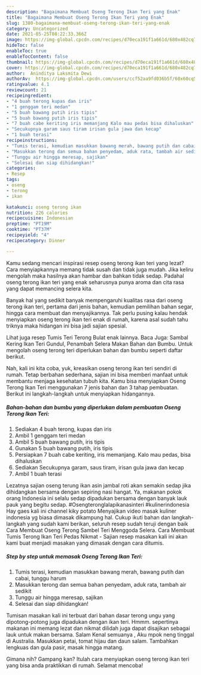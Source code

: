 ```yaml
---
description: "Bagaimana Membuat Oseng Terong Ikan Teri yang Enak"
title: "Bagaimana Membuat Oseng Terong Ikan Teri yang Enak"
slug: 1380-bagaimana-membuat-oseng-terong-ikan-teri-yang-enak
category: Uncategorized
date: 2021-05-25T08:22:33.366Z
image: https://img-global.cpcdn.com/recipes/d70eca191f1a661d/680x482cq70/oseng-terong-ikan-teri-foto-resep-utama.jpg
hideToc: false
enableToc: true
enableTocContent: false
thumbnail: https://img-global.cpcdn.com/recipes/d70eca191f1a661d/680x482cq70/oseng-terong-ikan-teri-foto-resep-utama.jpg
cover: https://img-global.cpcdn.com/recipes/d70eca191f1a661d/680x482cq70/oseng-terong-ikan-teri-foto-resep-utama.jpg
author:  Aninditya Laksmita Dewi
authorAv:  https://img-global.cpcdn.com/users/ccf52aa9fd036b5f/60x60cq50/avatar.jpg
ratingvalue: 4.1
reviewcount: 21
recipeingredient:
- "4 buah terong kupas dan iris"
- "1 genggam teri medan"
- "5 buah bawang putih iris tipis"
- "5 buah bawang putih iris tipis"
- "7 buah cabe keriting iris memanjang Kalo mau pedas bisa dihaluskan"
- "Secukupnya garam saus tiram irisan gula jawa dan kecap"
- "1 buah terasi"
recipeinstructions:
- "Tumis terasi, kemudian masukkan bawang merah, bawang putih dan cabai, tunggu harum"
- "Masukkan terong dan semua bahan penyedam, aduk rata, tambah air sedikit"
- "Tunggu air hingga meresap, sajikan"
- "Selesai dan siap dihidangkan!"
categories:
- Resep
tags:
- oseng
- terong
- ikan

katakunci: oseng terong ikan 
nutrition: 226 calories
recipecuisine: Indonesian
preptime: "PT19M"
cooktime: "PT37M"
recipeyield: "4"
recipecategory: Dinner

---
```



Kamu sedang mencari inspirasi resep oseng terong ikan teri yang lezat? Cara menyiapkannya memang tidak susah dan tidak juga mudah. Jika keliru mengolah maka hasilnya akan hambar dan bahkan tidak sedap. Padahal oseng terong ikan teri yang enak seharusnya punya aroma dan cita rasa yang dapat memancing selera kita.


Banyak hal yang sedikit banyak mempengaruhi kualitas rasa dari oseng terong ikan teri, pertama dari jenis bahan, kemudian pemilihan bahan segar, hingga cara membuat dan menyajikannya. Tak perlu pusing kalau hendak menyiapkan oseng terong ikan teri enak di rumah, karena asal sudah tahu triknya maka hidangan ini bisa jadi sajian spesial.

Lihat juga resep Tumis Teri Terong Bulat enak lainnya. Baca Juga: Sambal Kering Ikan Teri Gundul, Penambah Selera Makan Bahan dan Bumbu. Untuk mengolah oseng terong teri diperlukan bahan dan bumbu seperti daftar berikut.


Nah, kali ini kita coba, yuk, kreasikan oseng terong ikan teri sendiri di rumah. Tetap berbahan sederhana, sajian ini bisa memberi manfaat untuk membantu menjaga kesehatan tubuh kita. Kamu bisa menyiapkan Oseng Terong Ikan Teri menggunakan 7 jenis bahan dan 3 tahap pembuatan. Berikut ini langkah-langkah untuk menyiapkan hidangannya.

<!--inarticleads1-->

##### Bahan-bahan dan bumbu yang diperlukan dalam pembuatan Oseng Terong Ikan Teri:

1. Sediakan 4 buah terong, kupas dan iris
1. Ambil 1 genggam teri medan
1. Ambil 5 buah bawang putih, iris tipis
1. Gunakan 5 buah bawang putih, iris tipis
1. Persiapkan 7 buah cabe keriting, iris memanjang. Kalo mau pedas, bisa dihaluskan
1. Sediakan Secukupnya garam, saus tiram, irisan gula jawa dan kecap
1. Ambil 1 buah terasi


Lezatnya sajian oseng terung ikan asin jambal roti akan semakin sedap jika dihidangkan bersama dengan sepiring nasi hangat. Ya, makanan pokok orang Indonesia ini selalu sedap dipadukan bersama dengan banyak lauk pauk yang begitu sedap. #Osengteronglalapikanasinteri #kulinerindonesia Hay gaes kali ini channel kiky potato Menyajikan video masak kuliner indonesia yg biasa dimasak dikampung hal. Cukup ikuti bahan dan langkah-langkah yang sudah kami berikan, seluruh resep sudah teruji dengan baik Cara Membuat Oseng Terong Sambel Teri Menggoda Selera. Cara Membuat Tumis Terong Ikan Teri Pedas Nikmat - Sajian resep masakan kali ini akan kami buat menjadi masakan yang dimasak dengan cara ditumis. 

<!--inarticleads2-->

##### Step by step untuk memasak Oseng Terong Ikan Teri:

1. Tumis terasi, kemudian masukkan bawang merah, bawang putih dan cabai, tunggu harum
1. Masukkan terong dan semua bahan penyedam, aduk rata, tambah air sedikit
1. Tunggu air hingga meresap, sajikan
1. Selesai dan siap dihidangkan!

Tumisan masakan kali ini terbuat dari bahan dasar terong ungu yang dipotong-potong juga dipadukan dengan ikan teri. Hmmm. sepertinya makanan ini memang lezat dan nikmat dilidah juga dapat disajikan sebagai lauk untuk makan bersama. Salam Kenal semuanya , Aku mpok neng tinggal di Australia. Masukkan petai, tomat hijau dan daun salam. Tambahkan lengkuas dan gula pasir, masak hingga matang. 

Gimana nih? Gampang kan? Itulah cara menyiapkan oseng terong ikan teri yang bisa anda praktikkan di rumah. Selamat mencoba!
